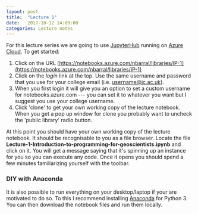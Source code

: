 ```yaml
---
layout: post
title:  "Lecture 1"
date:   2017-10-12 14:00:00
categories: Lecture notes
---
```


For this lecture series we are going to use [JupyterHub](https://jupyterhub.readthedocs.io/en/latest/) running on [Azure Cloud](https://azure.microsoft.com/en-gb/overview/what-is-azure/). To get started:

1. Click on the URL
[https://notebooks.azure.com/nbarral/libraries/IP-1](https://notebooks.azure.com/nbarral/libraries/IP-1)
2. Click on the *login* link at the top. Use the same username and password that you use for your college email (i.e. username@ic.ac.uk).
3. When you first login it will give you an option to set a custom username for notebooks.azure.com --- you can set it to whatever you want but I suggest you use your college username.
4. Click 'clone' to get your own working copy of the lecture notebook. When you get a pop up window for clone you probably want to uncheck the 'public library' radio button.

At this point you should have your own working copy of the lecture notebook. It
should be recognisable to you as a file browser. Locate the file
**Lecture-1-Introduction-to-programming-for-geoscientists.ipynb** and click on
it. You will get a message saying that it's spinning up an instance for you so
you can execute any code. Once it opens you should spend a few minutes familiarizing
yourself with the toolbar.

### DIY with Anaconda
It is also possible to run everything on your desktop/laptop if your are motivated to do so. To this I recommend installing [Anaconda](https://www.anaconda.com/download/) for Python 3. You can then download the notebook files and run them locally.


